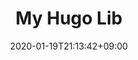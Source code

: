 ---
title: "My Hugo Lib"
date: 2020-01-19T21:13:42+09:00
description: github blog repository
weight: 1
link: https://github.com/redisread/HUGO_blog
repo: https://github.com/redisread/HUGO_blog
pinned: true
thumb: feature4/css3-bare.png
---